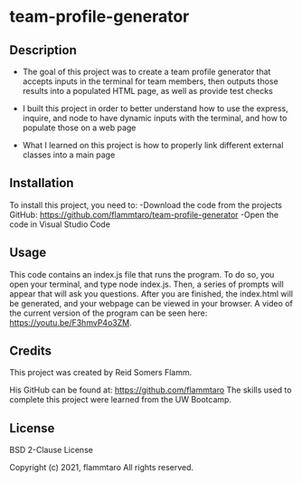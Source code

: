 # team-profile-generator

## Description
- The goal of this project was to create a team profile generator that accepts inputs in the terminal for team members, then outputs those results into a populated HTML page, as well as provide test checks

- I built this project in order to better understand how to use the express, inquire, and node to have dynamic inputs with the terminal, and how to populate those on a web page

- What I learned on this project is how to properly link different external classes into a main page

## Installation
To install this project, you need to:
-Download the code from the projects GitHub: https://github.com/flammtaro/team-profile-generator
-Open the code in Visual Studio Code

## Usage
This code contains an index.js file that runs the program. To do so, you open your terminal, and type node index.js. Then, a series of prompts will appear that will ask you questions. After you are finished, the index.html will be generated, and your webpage can be viewed in your browser. A video of the current version of the program can be seen here: https://youtu.be/F3hmvP4o3ZM. 

## Credits
This project was created by Reid Somers Flamm. 

His GitHub can be found at: https://github.com/flammtaro
The skills used to complete this project were learned from the UW Bootcamp. 

## License
BSD 2-Clause License

Copyright (c) 2021, flammtaro
All rights reserved.